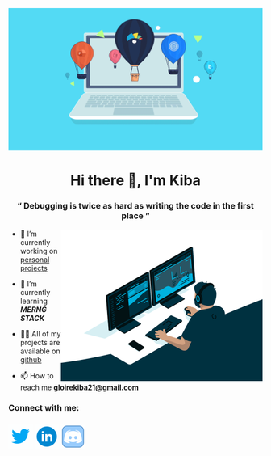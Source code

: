 ![laptop](src/laptop.gif)

<h1 align="center">Hi there  👋, I'm Kiba</h1>
 
<h3 align="center">&#8220;  Debugging is twice as hard as writing the code in the first place  &#8221;</h3>

<img align="right" alt="Coding" width="400" src="src/programer.gif" />

- 🔭 I’m currently working on [personal projects][github]

- 🌱 I’m currently learning ***MERNG STACK***

- 👨‍💻 All of my projects are available on [github]

- 📫 How to reach me **gloirekiba21@gmail.com**

<h3>Connect with me:<h3>

<a href="https://twitter.com/gloire_kiba" >  <img src="src/twitter.gif" width="48px" height="48px"/></a>
<a href="https://www.linkedin.com/in/gloirekiba/" >  <img src="src/linkedin.gif" width="48px" height="48px"/></a>
<a href="https://www.linkedin.com/in/gloirekiba/" >  <img src="src/discord.gif" width="48px" height="48px"/></a>

[twitter]: https://twitter.com/gloire_kiba
[linkedin]: https://www.linkedin.com/in/gloirekiba/
[github]: https://github.com/gloirekiba?tab=repositories
